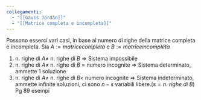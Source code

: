 ```yaml
---
collegamenti:
  - "[[Gauss Jordan]]"
  - "[[Matrice completa e incompleta]]"
---
```

Possono esserci vari casi, in base al numero di righe della matrice completa e incompleta.
Sia $A := matrice completa$ e  $B := matrice incompleta$

1) n. righe di $A \not=$ n. righe di $B$ $\Rightarrow$ Sistema impossibile
2) n. righe di $A \not=$ n. righe di $B$ = numero incognite $\Rightarrow$ Sistema determinato, ammette 1 soluzione
3)  n. righe di $A \not=$ n. righe di $B <$ numero incognite $\Rightarrow$ Sistema indeterminato, ammette infinite soluzioni, ci sono $n-s$ variabili libere.($s = n.\ righe\ di\ B$)
Pg 89 esempi